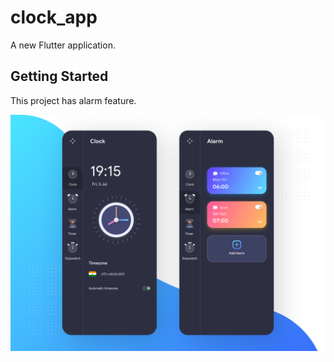 # clock_app

A new Flutter application.

## Getting Started

This project has alarm feature.

![ui](https://github.com/AmalKhatib/alarm-app/blob/master/app%20UI.png)
